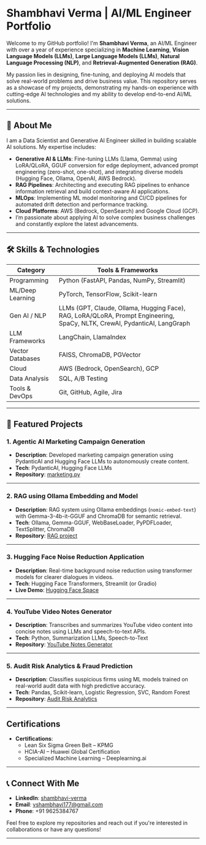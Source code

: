 # Shambhavi Verma | AI/ML Engineer Portfolio

Welcome to my GitHub portfolio! I'm **Shambhavi Verma**, an AI/ML Engineer with over a year of experience specializing in **Machine Learning**, **Vision Language Models (LLMs)**, **Large Language Models (LLMs)**, **Natural Language Processing (NLP)**, and **Retrieval-Augmented Generation (RAG)**.

My passion lies in designing, fine-tuning, and deploying AI models that solve real-world problems and drive business value. This repository serves as a showcase of my projects, demonstrating my hands-on experience with cutting-edge AI technologies and my ability to develop end-to-end AI/ML solutions.

---

## 🚀 About Me

I am a Data Scientist and Generative AI Engineer skilled in building scalable AI solutions. My expertise includes:

- **Generative AI & LLMs**: Fine-tuning LLMs (Llama, Gemma) using LoRA/QLoRA, GGUF conversion for edge deployment, advanced prompt engineering (zero-shot, one-shot), and integrating diverse models (Hugging Face, Ollama, OpenAI, AWS Bedrock).
- **RAG Pipelines**: Architecting and executing RAG pipelines to enhance information retrieval and build context-aware AI applications.
- **MLOps**: Implementing ML model monitoring and CI/CD pipelines for automated drift detection and performance tracking.
- **Cloud Platforms**: AWS (Bedrock, OpenSearch) and Google Cloud (GCP).
- I’m passionate about applying AI to solve complex business challenges and constantly explore the latest advancements.

---

## 🛠️ Skills & Technologies

| Category              | Tools & Frameworks                                                                 |
|----------------------|-------------------------------------------------------------------------------------|
| Programming          | Python (FastAPI, Pandas, NumPy, Streamlit)                                         |
| ML/Deep Learning     | PyTorch, TensorFlow, Scikit-learn                                                  |
| Gen AI / NLP         | LLMs (GPT, Claude, Ollama, Hugging Face), RAG, LoRA/QLoRA, Prompt Engineering, SpaCy, NLTK, CrewAI, PydanticAI, LangGraph |
| LLM Frameworks       | LangChain, LlamaIndex                                                              |
| Vector Databases     | FAISS, ChromaDB, PGVector                                                          |
| Cloud                | AWS (Bedrock, OpenSearch), GCP                                                     |
| Data Analysis        | SQL, A/B Testing                                                                   |
| Tools & DevOps       | Git, GitHub, Agile, Jira                                                            |

---

## 📂 Featured Projects

### 1. Agentic AI Marketing Campaign Generation
- **Description**: Developed marketing campaign generation using PydanticAI and Hugging Face LLMs to autonomously create content.
- **Tech**: PydanticAI, Hugging Face LLMs  
- **Repository**: [marketing.py](https://github.com/shambhavi-maker/AI-AGENTS-with-PydanticAI/blob/main/marketing.py)

---

### 2. RAG using Ollama Embedding and Model
- **Description**: RAG system using Ollama embeddings (`nomic-embed-text`) with Gemma-3-4b-it-GGUF and ChromaDB for semantic retrieval.
- **Tech**: Ollama, Gemma-GGUF, WebBaseLoader, PyPDFLoader, TextSplitter, ChromaDB  
- **Repository**: [RAG project](https://github.com/shambhavi-maker/RAG_using_Ollama_embedding_and_model)

---

### 3. Hugging Face Noise Reduction Application
- **Description**: Real-time background noise reduction using transformer models for clearer dialogues in videos.
- **Tech**: Hugging Face Transformers, Streamlit (or Gradio)  
- **Live Demo**: [Hugging Face Space](https://huggingface.co/spaces/shambhavi06/video_audio_noise_remover)

---

### 4. YouTube Video Notes Generator
- **Description**: Transcribes and summarizes YouTube video content into concise notes using LLMs and speech-to-text APIs.
- **Tech**: Python, Summarization LLMs, Speech-to-Text  
- **Repository**: [YouTube Notes Generator](https://github.com/shambhavi-maker/youtube-video-notes-generator)

---

### 5. Audit Risk Analytics & Fraud Prediction
- **Description**: Classifies suspicious firms using ML models trained on real-world audit data with high predictive accuracy.
- **Tech**: Pandas, Scikit-learn, Logistic Regression, SVC, Random Forest  
- **Repository**: [Audit Risk Analytics](https://github.com/shambhavi-maker/Audit-Risk-Analytics/tree/main)

---

## Certifications


- **Certifications**:  
  - Lean Six Sigma Green Belt – KPMG  
  - HCIA-AI – Huawei Global Certification  
  - Specialized Machine Learning – Deeplearning.ai  

---

## 📞 Connect With Me

- **LinkedIn**: [shambhavi-verma](https://linkedin.com/in/shambhavi-verma)  
- **Email**: vshambhavi177@gmail.com  
- **Phone**: +91 9625384767

Feel free to explore my repositories and reach out if you're interested in collaborations or have any questions!

---
